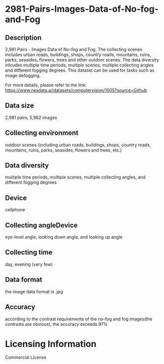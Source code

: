 # 2981-Pairs-Images-Data-of-No-fog-and-Fog


## Description
2,981 Pairs - Images Data of No-fog and Fog. The collecting scenes includes urban roads, buildings, shops, country roads, mountains, ruins, parks, seasides, flowers, trees and other outdoor scenes. The data diversity inlcudes multiple time periods, multiple scenes, multiple collecting angles and different fogging degrees. This dataset can be used for tasks such as image defogging.

For more details, please refer to the link: https://www.nexdata.ai/datasets/computervision/1005?source=Github


## Data size
2,981 pairs, 5,962 images

## Collecting environment
outdoor scenes (including urban roads, buildings, shops, country roads, mountains, ruins, parks, seasides, flowers and trees, etc.)

## Data diversity
multiple time periods, multiple scenes, multiple collecting angles, and different fogging degrees

## Device
cellphone

## Collecting angleDevice
eye-level angle, looking down angle, and looking up angle

## Collecting time
day, evening (very few)

## Data format
the image data format is .jpg

## Accuracy
according to the contrast requirements of the no-fog and fog images(the contrasts are obvious), the accuracy exceeds 97%

# Licensing Information
Commercial License
